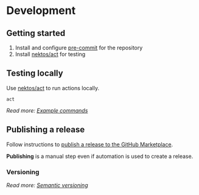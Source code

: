 # Development

## Getting started

1. Install and configure [pre-commit](https://pre-commit.com/) for the repository
2. Install [nektos/act](https://github.com/nektos/act) for testing
<!-- TODO add secrets info -->

## Testing locally

Use [nektos/act](https://github.com/nektos/act) to run actions locally.

```
act
```

_Read more: [Example commands](https://github.com/nektos/act#example-commands)_

## Publishing a release

Follow instructions to [publish a release to the GitHub Marketplace](https://docs.github.com/en/actions/creating-actions/publishing-actions-in-github-marketplace#publishing-an-action).

**Publishing** is a manual step even if automation is used to create a release.

### Versioning

_Read more: [Semantic versioning](https://semver.org/)_
